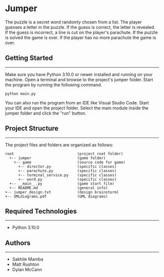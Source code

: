 # Jumper

The puzzle is a secret word randomly chosen from a list. The player guesses a letter in the puzzle. If the guess is correct, the letter is revealed. If the guess is incorrect, a line is cut on the player's parachute. If the puzzle is solved the game is over. If the player has no more parachute the game is over.

## Getting Started

---

Make sure you have Python 3.10.0 or newer installed and running on your machine. Open a terminal and
browse to the project's jumper folder. Start the program by running the following command.

```
python main.py
```

You can also run the program from an IDE like Visual Studio Code. Start your IDE and open the
project folder. Select the main module inside the jumper folder and click the "run" button.

## Project Structure

---

The project files and folders are organized as follows:

```
root                             (project root folder)
  +-- jumper                     (game folder)
    +-- game                     (source code for game)
      +-- director.py            (specific classes)
      +-- parachute.py           (specific classes)
      +-- terminal_service.py    (specific classes)
      +-- word.py                (specific classes)
  +-- __main__.py                (game start file)
  +-- README.md                  (general info)
+-- jumper_design.txt            (design brainstorm)
+-- UMLdiagrams.pdf              (UML diagrams)

```

## Required Technologies

---

- Python 3.10.0

## Authors

---

- Sakhile Mamba
- Matt Rushton
- Dylan McCann
